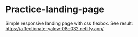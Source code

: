 # Practice-landing-page
Simple responsive landing page with css flexbox.
See result: https://affectionate-yalow-08c032.netlify.app/
